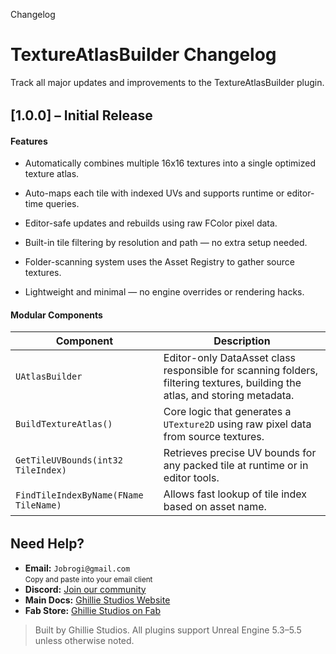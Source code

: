 Changelog

# TextureAtlasBuilder Changelog

Track all major updates and improvements to the TextureAtlasBuilder plugin.

<div style="margin-top: 2rem;"></div>

## [1.0.0] – Initial Release

#### Features

- Automatically combines multiple 16x16 textures into a single optimized texture atlas.

- Auto-maps each tile with indexed UVs and supports runtime or editor-time queries.

- Editor-safe updates and rebuilds using raw FColor pixel data.

- Built-in tile filtering by resolution and path — no extra setup needed.

- Folder-scanning system uses the Asset Registry to gather source textures.

- Lightweight and minimal — no engine overrides or rendering hacks.

#### Modular Components

| Component                             | Description                                                                                                                 |
| ------------------------------------- | --------------------------------------------------------------------------------------------------------------------------- |
| `UAtlasBuilder`                       | Editor-only DataAsset class responsible for scanning folders, filtering textures, building the atlas, and storing metadata. |
| `BuildTextureAtlas()`                 | Core logic that generates a `UTexture2D` using raw pixel data from source textures.                                         |
| `GetTileUVBounds(int32 TileIndex)`    | Retrieves precise UV bounds for any packed tile at runtime or in editor tools.                                              |
| `FindTileIndexByName(FName TileName)` | Allows fast lookup of tile index based on asset name.                                                                       |

<div style="margin-top: 2rem;"></div>

<h2>Need Help?</h2>

<ul>
  <li>
     <strong>Email:</strong> <code>Jobrogi@gmail.com</code><br />
    <small>Copy and paste into your email client</small>
  </li>
  <li>
     <strong>Discord:</strong>
    <a href="https://discord.gg/AFVyqXBSRW" target="_blank" rel="noopener noreferrer">
      Join our community
    </a>
  </li>
  <li>
     <strong>Main Docs:</strong>
    <a href="https://jobrogi.github.io/GhillieStudios" target="_blank" rel="noopener noreferrer">
      Ghillie Studios Website
    </a>
  </li>
  <li>
     <strong>Fab Store:</strong>
    <a href="https://www.fab.com/sellers/Ghillie%20Studios" target="_blank" rel="noopener noreferrer">
      Ghillie Studios on Fab
    </a>
  </li>
</ul>

<blockquote>
  Built by Ghillie Studios. All plugins support Unreal Engine 5.3–5.5 unless otherwise noted.
</blockquote>
